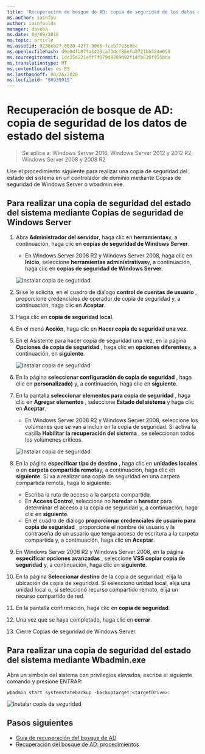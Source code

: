 ```yaml
---
title: 'Recuperación de bosque de AD: copia de seguridad de los datos de estado del sistema'
ms.author: iainfou
author: iainfoulds
manager: daveba
ms.date: 08/09/2018
ms.topic: article
ms.assetid: 9238cb27-0020-42f7-90d6-fcebf7e3c0bc
ms.openlocfilehash: d9e8dfb97fa1439ca73dcf86efa8721bb584e659
ms.sourcegitcommit: 1dc35d221eff7f079d9209d92f14fb630f955bca
ms.translationtype: MT
ms.contentlocale: es-ES
ms.lasthandoff: 08/26/2020
ms.locfileid: "88939915"
---
```

# <a name="ad-forest-recovery---backing-up-the-system-state-data"></a>Recuperación de bosque de AD: copia de seguridad de los datos de estado del sistema

>Se aplica a: Windows Server 2016, Windows Server 2012 y 2012 R2, Windows Server 2008 y 2008 R2

Use el procedimiento siguiente para realizar una copia de seguridad del estado del sistema en un controlador de dominio mediante Copias de seguridad de Windows Server o wbadmin.exe.

## <a name="to-perform-a-system-state-backup-using-windows-server-backup"></a>Para realizar una copia de seguridad del estado del sistema mediante Copias de seguridad de Windows Server

1. Abra **Administrador del servidor**, haga clic en **herramientas**y, a continuación, haga clic en **copias de seguridad de Windows Server**.
   - En Windows Server 2008 R2 y Windows Server 2008, haga clic en **Inicio**, seleccione **herramientas administrativas**y, a continuación, haga clic en **copias de seguridad de Windows Server**.

   ![Instalar copia de seguridad](media/AD-Forest-Recovery-Backing-up-a-Full-Server/fullbackup1.png)

2. Si se le solicita, en el cuadro de diálogo **control de cuentas de usuario** , proporcione credenciales de operador de copia de seguridad y, a continuación, haga clic en **Aceptar**.
3. Haga clic en **copia de seguridad local**.
4. En el menú **Acción**, haga clic en **Hacer copia de seguridad una vez**.
5. En el Asistente para hacer copia de seguridad una vez, en la página **Opciones de copia de seguridad** , haga clic en **opciones diferentes**y, a continuación, en **siguiente**.

   ![Instalar copia de seguridad](media/AD-Forest-Recovery-Backing-up-a-Full-Server/fullbackup3.png)

6. En la página **seleccionar configuración de copia de seguridad** , haga clic en **personalizado)** y, a continuación, haga clic en **siguiente**.
7. En la pantalla **seleccionar elementos para copia de seguridad** , haga clic en **Agregar elementos** , seleccione **Estado del sistema** y haga clic en **Aceptar**.
   - En Windows Server 2008 R2 y Windows Server 2008, seleccione los volúmenes que se van a incluir en la copia de seguridad. Si activa la casilla **Habilitar la recuperación del sistema** , se seleccionan todos los volúmenes críticos.

   ![Instalar copia de seguridad](media/AD-Forest-Recovery-Backing-up-System-State/systemstatebackup.png)

8. En la página **especificar tipo de destino** , haga clic en **unidades locales** o en **carpeta compartida remota**y, a continuación, haga clic en **siguiente**.  Si va a realizar una copia de seguridad en una carpeta compartida remota, haga lo siguiente:
   - Escriba la ruta de acceso a la carpeta compartida.
   - En **Access Control**, seleccione no **heredar** o **heredar** para determinar el acceso a la copia de seguridad y, a continuación, haga clic en **siguiente**.
   - En el cuadro de diálogo **proporcionar credenciales de usuario para copia de seguridad** , proporcione el nombre de usuario y la contraseña de un usuario que tenga acceso de escritura a la carpeta compartida y, a continuación, haga clic en **Aceptar**.

9. En Windows Server 2008 R2 y Windows Server 2008, en la página **especificar opciones avanzadas** , seleccione **VSS copiar copia de seguridad** y, a continuación, haga clic en **siguiente**.
10. En la página **Seleccionar destino** de la copia de seguridad, elija la ubicación de copia de seguridad.  Si seleccionó unidad local, elija una unidad local o, si seleccionó recurso compartido remoto, elija un recurso compartido de red.
11. En la pantalla confirmación, haga clic en **copia de seguridad**.
12. Una vez que se haya completado, haga clic en **cerrar**.
13. Cierre Copias de seguridad de Windows Server.

## <a name="to-perform-a-system-state-backup-using-wbadminexe"></a>Para realizar una copia de seguridad del estado del sistema mediante Wbadmin.exe

Abra un símbolo del sistema con privilegios elevados, escriba el siguiente comando y presione ENTRAR:

   ```
   wbadmin start systemstatebackup -backuptarget:<targetDrive>:
   ```

   ![Instalar copia de seguridad](media/AD-Forest-Recovery-Backing-up-System-State/systemstatebackup2.png)

## <a name="next-steps"></a>Pasos siguientes

- [Guía de recuperación del bosque de AD](AD-Forest-Recovery-Guide.md)
- [Recuperación del bosque de AD: procedimientos](AD-Forest-Recovery-Procedures.md)
